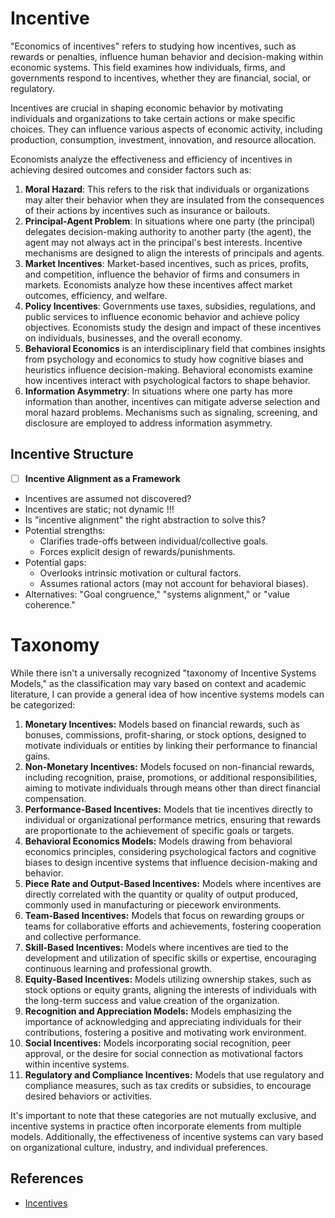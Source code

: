 # Incentive

"Economics of incentives" refers to studying how incentives, such as rewards or penalties, influence human behavior and decision-making within economic systems. This field examines how individuals, firms, and governments respond to incentives, whether they are financial, social, or regulatory.

Incentives are crucial in shaping economic behavior by motivating individuals and organizations to take certain actions or make specific choices. They can influence various aspects of economic activity, including production, consumption, investment, innovation, and resource allocation.

Economists analyze the effectiveness and efficiency of incentives in achieving desired outcomes and consider factors such as:

1. **Moral Hazard**: This refers to the risk that individuals or organizations may alter their behavior when they are insulated from the consequences of their actions by incentives such as insurance or bailouts.
2. **Principal-Agent Problem**: In situations where one party (the principal) delegates decision-making authority to another party (the agent), the agent may not always act in the principal's best interests. Incentive mechanisms are designed to align the interests of principals and agents.
3. **Market Incentives**: Market-based incentives, such as prices, profits, and competition, influence the behavior of firms and consumers in markets. Economists analyze how these incentives affect market outcomes, efficiency, and welfare.
4. **Policy Incentives**: Governments use taxes, subsidies, regulations, and public services to influence economic behavior and achieve policy objectives. Economists study the design and impact of these incentives on individuals, businesses, and the overall economy.
5. **Behavioral Economics** is an interdisciplinary field that combines insights from psychology and economics to study how cognitive biases and heuristics influence decision-making. Behavioral economists examine how incentives interact with psychological factors to shape behavior.
6. **Information Asymmetry**: In situations where one party has more information than another, incentives can mitigate adverse selection and moral hazard problems. Mechanisms such as signaling, screening, and disclosure are employed to address information asymmetry.

## Incentive Structure

- [ ]  **Incentive Alignment as a Framework**
- Incentives are assumed not discovered?
- Incentives are static; not dynamic !!!
- Is "incentive alignment" the right abstraction to solve this?
- Potential strengths:
   - Clarifies trade-offs between individual/collective goals.
   - Forces explicit design of rewards/punishments.
- Potential gaps:
   - Overlooks intrinsic motivation or cultural factors.
   - Assumes rational actors (may not account for behavioral biases).
- Alternatives: "Goal congruence," "systems alignment," or "value coherence."

# Taxonomy

While there isn't a universally recognized "taxonomy of Incentive Systems Models," as the classification may vary based on context and academic literature, I can provide a general idea of how incentive systems models can be categorized:

1. **Monetary Incentives:** Models based on financial rewards, such as bonuses, commissions, profit-sharing, or stock options, designed to motivate individuals or entities by linking their performance to financial gains.
2. **Non-Monetary Incentives:** Models focused on non-financial rewards, including recognition, praise, promotions, or additional responsibilities, aiming to motivate individuals through means other than direct financial compensation.
3. **Performance-Based Incentives:** Models that tie incentives directly to individual or organizational performance metrics, ensuring that rewards are proportionate to the achievement of specific goals or targets.
4. **Behavioral Economics Models:** Models drawing from behavioral economics principles, considering psychological factors and cognitive biases to design incentive systems that influence decision-making and behavior.
5. **Piece Rate and Output-Based Incentives:** Models where incentives are directly correlated with the quantity or quality of output produced, commonly used in manufacturing or piecework environments.
6. **Team-Based Incentives:** Models that focus on rewarding groups or teams for collaborative efforts and achievements, fostering cooperation and collective performance.
7. **Skill-Based Incentives:** Models where incentives are tied to the development and utilization of specific skills or expertise, encouraging continuous learning and professional growth.
8. **Equity-Based Incentives:** Models utilizing ownership stakes, such as stock options or equity grants, aligning the interests of individuals with the long-term success and value creation of the organization.
9. **Recognition and Appreciation Models:** Models emphasizing the importance of acknowledging and appreciating individuals for their contributions, fostering a positive and motivating work environment.
10. **Social Incentives:** Models incorporating social recognition, peer approval, or the desire for social connection as motivational factors within incentive systems.
11. **Regulatory and Compliance Incentives:** Models that use regulatory and compliance measures, such as tax credits or subsidies, to encourage desired behaviors or activities.

It's important to note that these categories are not mutually exclusive, and incentive systems in practice often incorporate elements from multiple models. Additionally, the effectiveness of incentive systems can vary based on organizational culture, industry, and individual preferences.

## References

- [Incentives](https://www.econlib.org/library/Topics/College/incentives.html)
